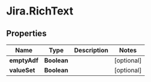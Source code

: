 # Jira.RichText

## Properties

Name | Type | Description | Notes
------------ | ------------- | ------------- | -------------
**emptyAdf** | **Boolean** |  | [optional] 
**valueSet** | **Boolean** |  | [optional] 


